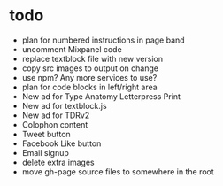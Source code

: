 # todo

- plan for numbered instructions in page band
- uncomment Mixpanel code
- replace textblock file with new version
- copy src images to output on change
- use npm? Any more services to use?
- plan for code blocks in left/right area
- New ad for Type Anatomy Letterpress Print
- New ad for textblock.js
- New ad for TDRv2
- Colophon content
- Tweet button
- Facebook Like button
- Email signup
- delete extra images
- move gh-page source files to somewhere in the root

